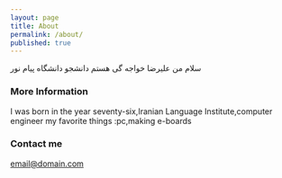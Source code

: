 ```yaml
---
layout: page
title: About
permalink: /about/
published: true
---
```


سلام من علیرضا خواجه گی هستم دانشجو دانشگاه پیام نور 

### More Information

I was born in the year seventy-six,Iranian Language Institute,computer engineer
my favorite things :pc,making e-boards

### Contact me

[email@domain.com](mailto:email@domain.com)

